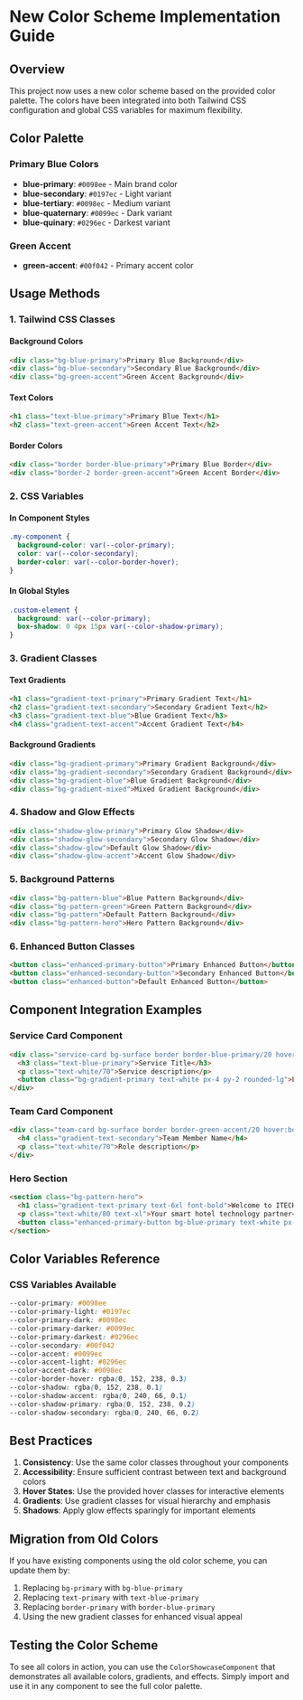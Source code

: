 # New Color Scheme Implementation Guide

## Overview

This project now uses a new color scheme based on the provided color palette. The colors have been integrated into both Tailwind CSS configuration and global CSS variables for maximum flexibility.

## Color Palette

### Primary Blue Colors

- **blue-primary**: `#0098ee` - Main brand color
- **blue-secondary**: `#0197ec` - Light variant
- **blue-tertiary**: `#0098ec` - Medium variant
- **blue-quaternary**: `#0099ec` - Dark variant
- **blue-quinary**: `#0296ec` - Darkest variant

### Green Accent

- **green-accent**: `#00f042` - Primary accent color

## Usage Methods

### 1. Tailwind CSS Classes

#### Background Colors

```html
<div class="bg-blue-primary">Primary Blue Background</div>
<div class="bg-blue-secondary">Secondary Blue Background</div>
<div class="bg-green-accent">Green Accent Background</div>
```

#### Text Colors

```html
<h1 class="text-blue-primary">Primary Blue Text</h1>
<h2 class="text-green-accent">Green Accent Text</h2>
```

#### Border Colors

```html
<div class="border border-blue-primary">Primary Blue Border</div>
<div class="border-2 border-green-accent">Green Accent Border</div>
```

### 2. CSS Variables

#### In Component Styles

```css
.my-component {
  background-color: var(--color-primary);
  color: var(--color-secondary);
  border-color: var(--color-border-hover);
}
```

#### In Global Styles

```css
.custom-element {
  background: var(--color-primary);
  box-shadow: 0 4px 15px var(--color-shadow-primary);
}
```

### 3. Gradient Classes

#### Text Gradients

```html
<h1 class="gradient-text-primary">Primary Gradient Text</h1>
<h2 class="gradient-text-secondary">Secondary Gradient Text</h2>
<h3 class="gradient-text-blue">Blue Gradient Text</h3>
<h4 class="gradient-text-accent">Accent Gradient Text</h4>
```

#### Background Gradients

```html
<div class="bg-gradient-primary">Primary Gradient Background</div>
<div class="bg-gradient-secondary">Secondary Gradient Background</div>
<div class="bg-gradient-blue">Blue Gradient Background</div>
<div class="bg-gradient-mixed">Mixed Gradient Background</div>
```

### 4. Shadow and Glow Effects

```html
<div class="shadow-glow-primary">Primary Glow Shadow</div>
<div class="shadow-glow-secondary">Secondary Glow Shadow</div>
<div class="shadow-glow">Default Glow Shadow</div>
<div class="shadow-glow-accent">Accent Glow Shadow</div>
```

### 5. Background Patterns

```html
<div class="bg-pattern-blue">Blue Pattern Background</div>
<div class="bg-pattern-green">Green Pattern Background</div>
<div class="bg-pattern">Default Pattern Background</div>
<div class="bg-pattern-hero">Hero Pattern Background</div>
```

### 6. Enhanced Button Classes

```html
<button class="enhanced-primary-button">Primary Enhanced Button</button>
<button class="enhanced-secondary-button">Secondary Enhanced Button</button>
<button class="enhanced-button">Default Enhanced Button</button>
```

## Component Integration Examples

### Service Card Component

```html
<div class="service-card bg-surface border border-blue-primary/20 hover:border-blue-primary/40">
  <h3 class="text-blue-primary">Service Title</h3>
  <p class="text-white/70">Service description</p>
  <button class="bg-gradient-primary text-white px-4 py-2 rounded-lg">Learn More</button>
</div>
```

### Team Card Component

```html
<div class="team-card bg-surface border border-green-accent/20 hover:border-green-accent/40">
  <h4 class="gradient-text-secondary">Team Member Name</h4>
  <p class="text-white/70">Role description</p>
</div>
```

### Hero Section

```html
<section class="bg-pattern-hero">
  <h1 class="gradient-text-primary text-6xl font-bold">Welcome to ITECHPRO</h1>
  <p class="text-white/80 text-xl">Your smart hotel technology partner</p>
  <button class="enhanced-primary-button bg-blue-primary text-white px-8 py-4 rounded-lg">Get Started</button>
</section>
```

## Color Variables Reference

### CSS Variables Available

```css
--color-primary: #0098ee
--color-primary-light: #0197ec
--color-primary-dark: #0098ec
--color-primary-darker: #0099ec
--color-primary-darkest: #0296ec
--color-secondary: #00f042
--color-accent: #0099ec
--color-accent-light: #0296ec
--color-accent-dark: #0098ec
--color-border-hover: rgba(0, 152, 238, 0.3)
--color-shadow: rgba(0, 152, 238, 0.1)
--color-shadow-accent: rgba(0, 240, 66, 0.1)
--color-shadow-primary: rgba(0, 152, 238, 0.2)
--color-shadow-secondary: rgba(0, 240, 66, 0.2)
```

## Best Practices

1. **Consistency**: Use the same color classes throughout your components
2. **Accessibility**: Ensure sufficient contrast between text and background colors
3. **Hover States**: Use the provided hover classes for interactive elements
4. **Gradients**: Use gradient classes for visual hierarchy and emphasis
5. **Shadows**: Apply glow effects sparingly for important elements

## Migration from Old Colors

If you have existing components using the old color scheme, you can update them by:

1. Replacing `bg-primary` with `bg-blue-primary`
2. Replacing `text-primary` with `text-blue-primary`
3. Replacing `border-primary` with `border-blue-primary`
4. Using the new gradient classes for enhanced visual appeal

## Testing the Color Scheme

To see all colors in action, you can use the `ColorShowcaseComponent` that demonstrates all available colors, gradients, and effects. Simply import and use it in any component to see the full color palette.
